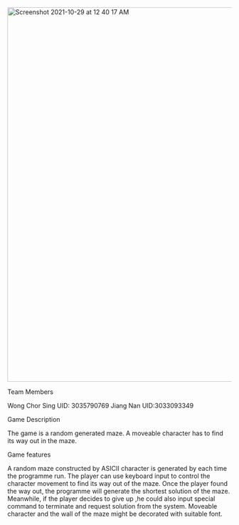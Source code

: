                       
<img width="841" alt="Screenshot 2021-10-29 at 12 40 17 AM" src="https://user-images.githubusercontent.com/91592141/139299139-7c328d0b-f069-4494-88de-fb13915b8de6.png">

 
Team Members

Wong Chor Sing UID: 3035790769 Jiang Nan UID:3033093349

Game Description

The game is a random generated maze. A moveable character has to find its way out in the maze.

Game features

A random maze constructed by ASICII character is generated by each time the programme run. The player can use keyboard input to control the character movement to find its way out of the maze. 
Once the player found the way out, the programme will generate the shortest solution of the maze. Meanwhile, if the player decides to give up ,he could also input special command to terminate and request solution from the system.
Moveable character and the wall of the maze might be decorated with suitable font. 
